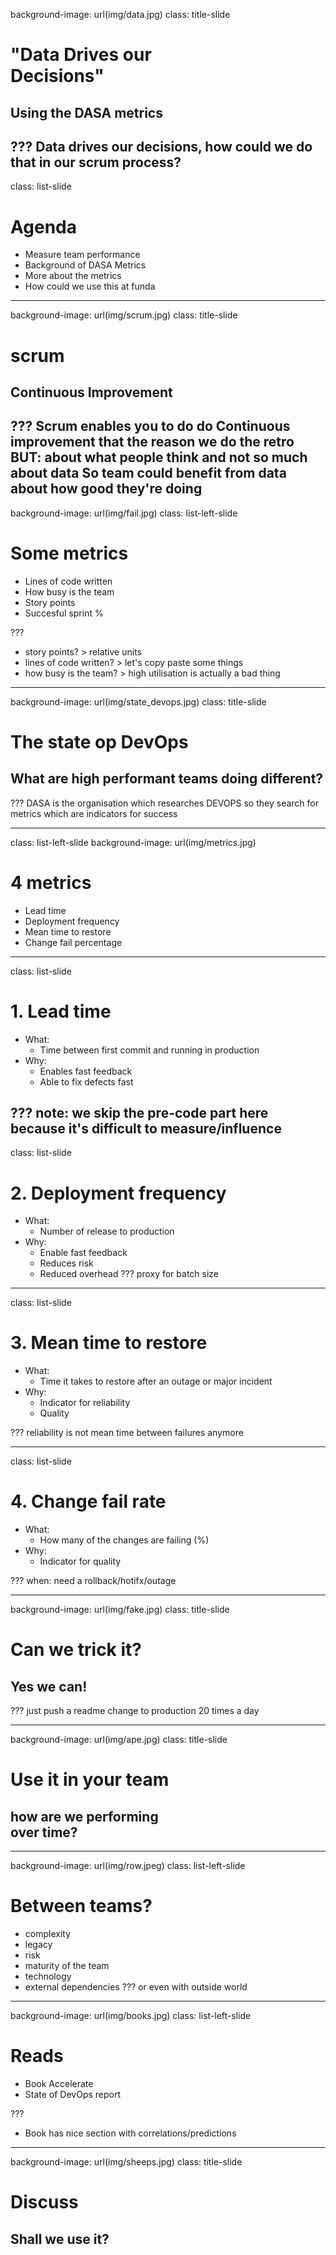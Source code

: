 background-image: url(img/data.jpg)
class: title-slide
# "Data Drives our <br>Decisions"
## Using the DASA metrics

???
Data drives our decisions, how could we do that in our scrum process?
---
class: list-slide
# Agenda
- Measure team performance
- Background of DASA Metrics
- More about the metrics
- How could we use this at funda
---
background-image: url(img/scrum.jpg)
class: title-slide
# scrum
## Continuous Improvement

???
Scrum enables you to do do Continuous improvement
that the reason we do the retro
BUT: about what people think and not so much about data
So team could benefit from data about how good they're doing
---
background-image: url(img/fail.jpg)
class: list-left-slide
# Some metrics

- Lines of code written
- How busy is the team
- Story points
- Succesful sprint %

???
- story points? > relative units
- lines of code written? > let's copy paste some things
- how busy is the team? > high utilisation is actually a bad thing

---
background-image: url(img/state_devops.jpg)
class: title-slide
# The state op DevOps
## What are  high performant teams doing different?

???
DASA is the organisation which researches DEVOPS
so they search for metrics which are indicators for success

---
class: list-left-slide
background-image: url(img/metrics.jpg)
# 4 metrics
- Lead time
- Deployment frequency
- Mean time to restore
- Change fail percentage

---
class: list-slide
# 1. Lead time
- What: 
    - Time between first commit and running in production
- Why: 
    - Enables fast feedback
    - Able to fix defects fast

???
note: we skip the pre-code part here because it's difficult to measure/influence
---
class: list-slide
# 2. Deployment frequency
- What: 
    - Number of release to production
- Why:
    - Enable fast feedback
    - Reduces risk
    - Reduced overhead
???
proxy for batch size

---
class: list-slide
# 3. Mean time to restore
- What: 
    - Time it takes to restore after an outage or major incident
- Why: 
    - Indicator for reliability
    - Quality

???
reliability is not mean time between failures anymore

---
class: list-slide
# 4. Change fail rate
- What: 
    - How many of the changes are failing (%)
- Why: 
    - Indicator for quality

???
when: need a rollback/hotifx/outage

---
background-image: url(img/fake.jpg)
class: title-slide
# Can we trick it?
## Yes we can!

???
just push a readme change to production 20 times a day

---
background-image: url(img/ape.jpg)
class: title-slide
# Use it in your team
## how are we performing <br>over time?

---
background-image: url(img/row.jpeg)
class: list-left-slide
# Between teams?
- complexity
- legacy
- risk
- maturity of the team
- technology
- external dependencies 
???
or even with outside world
---
background-image: url(img/books.jpg)
class: list-left-slide
# Reads
- Book Accelerate
- State of DevOps report

???
- Book has nice section with correlations/predictions
---
background-image: url(img/sheeps.jpg)
class: title-slide
# Discuss
## Shall we use it?